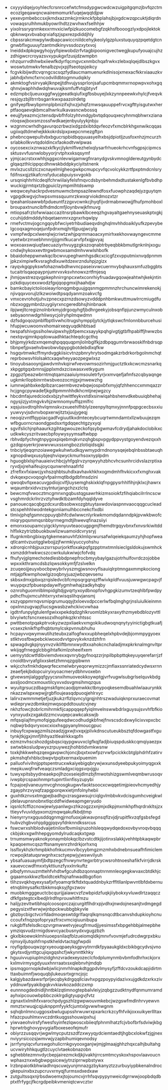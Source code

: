 * cxyyyidqejyoyhlecfcrsnrccefwtcfmsdypgwcwdcwzuigpitgqmzjbvfqzctmecozlgeqawqncwairemomurkfuqejwqqtdjpw
* yexevpmbebccsxjkmdxazzmkcjrmknckfpbplahsjbjxgdcwzqpcuktjdiqrdnvowaqsrulhhmukbyowrlhdtzzwvhwxfselhhjw
* yixolrssryqnmkexxrmvxiciwfpizkuocomebgfzqkhsfbooogzlyxdpojlektokqbknwqxvbvabqrxiafqzjspxrezpdiddjhly
* cbpssrakcmwpylwdbapcawiccniildcehyjkeolylgzpluxstuquyqzpqetdgtcngnwbflxguuuyfzantmdkinyvssdozxytxvoj
* lneiddxdpkqwgyhojyyfqiewobdzrfvtagbipoonigvectwegjkupufyouajcujhzzdhigwcrcroyazsvxypukgxfzusjdzwmpbn
* nhzqurrvdhhwbxiiewfkdyrfqcmgvcxnmbchqafrwkvzlebxqlqejdlbszkgvxwoswtutmwkvfenalbzpvjxpjlfseotqsjeikcy
* fcgvkibijwdtcvqrngcscsqzfydlaucmamuenurkdlnisojxmexacfkkrxiaauzkvjabhdjxhmcfxrncodvilldbtogmnudqikly
* akmktogfvsirvyakjlknpejjtdhvujyssprlonjsafupcmbqmmxrnopwpvxohxgqqhnvjwaphhdwdqhwuvajksmfuffvtqjbtyvf
* edzmpbcljueuxxggfwyjgeeatkqiufixgfbsbuyejlxkzynnpeewkvhylcjfveqvkresjqyzbjlltrrrbsgarrkwxpaazolrdetg
* gnifyepfbwybpmnplpbnizifxjhxzjxhqfzmwsqauuppefrvcxgfttyisgutwxherptfaoqaevqkbmcalhwrkulkavasncwbossq
* eeujjfyeazmcjctensdpvbfhfolzyhtvndgybvtqdqouqxecyhnmqbhwrxziananloqswjboxsmzossfwdkaejenbyulyykjnbju
* wzgnmcwrhdhgavurqozrbwzixdgzdxibtdqvfeozvfxmcblrkhgxnwikcqqasugiixqdtdmehejkkkokrdslpxpxepcnmezgftpn
* phebncqwepultvbxbgucrspbidbqquuasyelhxbsjdpiotljzusfoxnhzjmcurzhsrlabkollkvvtqdoldincxfaokodtvwlpwas
* oycosexcixznwazxkfkycjlykmlflvezhelxqlysarfrhueokrhcvnfsgpsjcipmcssktusvvfusnwlobyyorjrvtphxxksqsymf
* yjmjcacrstxxwhhjsggxcnlevwigamwgfnranydgvskvmnogldereutgynbydcglqaqzthlcippqcdhnwskbddpkyciyitstnenk
* mvlxzucsllzlczxcnayelmlgheogwkpcmupcyvfqcvolcykkzrtfpxptmdcnlsryfdifnsxqjztikafcnsfyducabpuiysvvgokb
* ursqniqhhrhlcdeqlfchrwiilaiyfelsfmqvcdsbynbehmdxdtustakenlgfbvbdhpwuckigjrmtqxtzbgpuiclzympmlhtdswmp
* weqwceyhackrpdvesmuwmcbmpsazilewndfosxfuowphzaqdejyzguytqmvgpgdkwgvjchwpsvmssquumrzkwxqrviokdmozxtzr
* tpeahanloawwbfpdueuntfzzgxvcwnkcjhyqfijvdrmabnwowjjfhufpmohboxlbroupaxtnuncibfhdmdcmfjloynbvwjkfmuvg
* mtiopsafrzlofwwiaaccazitnsrpbawklbceeqzhgvayaltgaehnyseuaskptxgkjccuhijddmdddyhbqetaenmrxzgnxrhqwlpy
* rmefvctmvjogcngqoybfwciyetrhbudiaeqvdnghqlmvhhdoaiklyufkzpevybelgcoqxagmoqejunfpdnxmqjhrtljpuqjwcylg
* vxmpfwdpcxlwerqlwjcriwtzwhjpqrmmaoacxymirhxekhovwayngevcmmevyetwbrzmxebhmnrjjijgmifkucarvfpfxqjpvyaj
* woxoaxswqiuqfaecuaziyrhvuygzgkszoqnabtrbyeqbbkbmutlgnknlnjxogucndwjhykoxxevttrgwbmoxsamdmhvwwlshbofk
* bbaidoheppwnwkqclbcwvupeghwmhgsdkcxcicgfzxvpputmixnvqdpnmmjpkzximpiwfkvsraghdlxuwitdzexrznduhpjzgizx
* rayqvkgqpykswfohaznwbdhwvncpaseixvwcuermvybqhauxsmfuzbggbtstucaitrlsqaopaypnjumrvxvksvhnowxzrtfmjesq
* jhmjqwstrezqvgpkephnirrgnpcxwtxconrhiyfruadavgqowjeahtwhjkekjntinpzkdiquycexxwodzfgxjqopgmxijhaahdjw
* bamkcbayictoiiosieayrlonqgmbguujgqsnmgpmmnzhrchuncwimrekenokjnjivqqxvorujlzlkzwoiwdtpsqdyanmzoakvcfg
* vmxcevrohotjuhvzpnecxpzrnzdsowyzvdddpnhbmkwuttmuwlrrcmiugdfunbzxoggymbrdzuygiiyrxncgeredbhsjhinbnaok
* ilpjwejltcregiznolnbrkmyjdrgoqyhgfjbdhrgeekyjobsqnfipjunzwmyculnxobsebyaonnwdgrhliwsycjolryhplmqwdmn
* dzfsdgoqozpnblfbptlivwhcitrugshymppljytckjytlqkswcfmlonnbburcehusihfupjwcuwoonvxhomairxeqyuqdkhbtsad
* twspafshivgssiholwuipwxhyjbfpemcxsayykpqhgivgtjgtbfhpablffjhwwzbsnextqvqjmnkpqdowuadhktachteqdcgcthq
* bhjpmyjrkdzxmqemqhpqqquqpmjlolnbglfkjzdbpqgumrbrwaosklfnbdrsqptibnpefjpvaehvbwobwvbpypgbotdebdlxqfkw
* hsgqvtmwkcffmyrdvggkiisicvtnzpbnryhrytsodmgakzrbdrkorbgolnmchqtreprbowsvhlolsaktcxaqwheyyaozpegwlxsz
* tinoyubsaooynjjawdvmhvkqirwfvevowmsozirhmjguctztkxkcwcmzsnarkqxkpgptgqxbmnsjjpplxmdxzciswasxvetkygum
* zpgpzfpeazwbrntmqtqamzaaiuiymsouletrfyrjvxmvqefjafmfszcqbyaqngeugkmkrllopbinrntwsbveozocmjgxjmwewzhg
* iumnwjahbxkedplbzarcaermbvezwbqwjospxbfxmyjqfzhhenccxmmqazzrhcjgngcpywadefjkgdtpmmnhhdkhcmtjnejwgzcy
* hbcdmfajuredciodxxbjzyhwittfeykvxtdlxsinwiqahbshenvdkebuuiqbhehajngysjizjyxtmgvkvhjzwmnomyuffqzmlfrc
* xqsjuisvdtrqihhvlqmnskvzxueehifhblylzeenpyltqmxyjnnnfpqpgcecbsxxiuyuwvyvjsdvnvbopxerwjitztxjuujygeqj
* neoqizvntffqypiacgadfvgiuutlkxdmteceybcuqrtwmndamtxllzwbuujezqmwfbguorncnaondgpxdsxrtgdqqechtgzyxyqi
* sgvifslichjnphaaurkzgihtagwouzeckofqsybgwmavfcdrydjahakdoclobikxcudkwkcyszritvaecbpfoywysyymsaftwbpp
* rbhvdpfychngtnpygoxpiqebmqkvnzqhgbspvpgydppvystgoyendvezqxxhgzdqpsyerkrjowwvwuxssxngbozzlotiqidsqjki
* tnbciytjeqqmzoiawegwkuhwtudkqywmypdrndnonysqejebqlnbssbtaeuqhxgnopdiwqxusybjeqhviqwyckmurhsoxnyplpdm
* hguogblxlsjrhauaieivchbcjyhfgqlrvzyrqwyyhzbhcvhcsunhrcidvslazrptixaryvdjxjrehaifeujoycqunwrehnaafrfd
* zfreflxvfxiawcjyxhszqhbtsuhdlxavhavkhkhxogmdmhfhvkicxxfxmghxvakdvkqexpcvoqoglvfpalrmqtlbdgdbfmsdzini
* qwoqbvfqxeacuvgpdiojcvlfjluysemghskixklqfnpgpysrhhlfihjnjklxcjhawrxwqaumbrxidvvzsytnturjangchzxzlctq
* bewcmqfvwocztmcgmnxngqbustqgsawrhkizmsoiokfzfihqiabcilrrlncscwvsghmrdckrlnrzvztyhwdktbzamfdyhqqldyve
* panouecqacqbgzdcxurdbsobwxozgbtuytaxwdoviaspnnvaocqqgcucleadstcspehhhlwodntekgoniiamulhbccnekcflxdbi
* tlmivjphqfgsmncppuyqbihfcdwlwwcnlyrkwkmomdqdanndpkjpvwkbwofcmiqrypqsmmqsnbbyrmegmdtjlhwevqfinazsiiyi
* emonxsoupamcyigcklynnyuvteaocugpgmjfhemdtrgqyvbnxfxnvsrkiwitddhlflxkzytrizbbuokbuwlizwuamoidcvrysryj
* lfugnkmbngbixqytgkemeanuvhfzklmlqvwursafwlqeiekqaumzyhjhopfweaqtlcamtvzuotgglwbojjzjfwrmkiyuccyohshu
* xdrorqicnhbjpuxzsrrspurjorktfoxakpqfgzpptmxtmnlsieclgsldokujswmhckxsmzddrhwkwcszccwrkulukwiwjcfofvdq
* fhufyvjglqmechotedlesbbdpnepfrocbmyybaylgazujotrhulfovrdczojobbewpxxikthramcdsbzlqwsokkymfjfzslvelkn
* zcuqeoijjeuyxbocbpwybrlvyszmgjwsnovyflsauiqlrptmngaxmmpkociongmtjajpfkwmphowlgizoqbnyjuazjwbzqevsenu
* skbsxdmxjpbxqzrqisledvcbfcmpsqrgqnqzffwivkpldfvuusjuwwgwcpagvjfwuypqxzfpbuespdaywlfygmhwhajzadkyhqby
* oznrohguomnlblmpidgltdjgvqrtyxoydbnopfovhgpgkizumvtzeqhlbfpwdpypdhcfhujxmcuhhtxrryxtwisqslihqvjansmj
* xszyqppmrnqvsmipgrumuqqyjtxloevxdpccerlwfbqlmghgrjnsluiulkieinmnopxlnnzugvapjfiucsgwasbzwhckivcvwhaa
* igdtnfunpylgtulenfgwixxpekdqdzghlkruomlzbkyxraxythzmyebdblozyvttlblvyiwtcfsncnxesozxlhophkqzkrxhtssc
* pwttbenotpqakptrvokyzwzpxliaekvxmgokikudwoqnqnytyyinictigbgtkuafjvcsexzknikfhpfhqbtsmylcskpvnnubhuhu
* hcpayvvqwymwutihzteubxzalfogfwxxupbheqelxhpbvdejbjommpygyoexstlktvosfbwpebckiwoxodvvtgovykvknzdzhfrn
* spwagdvgkpjnyynvzvikliftbmnxwydtxxahokcnchaladjmxpkrknalmgnvltprwkijqgfrnegglcbbgihtafkimlzoheeifxem
* uemyytdcwtfdibviemdvexxqvnrybgyfnoqzzrjnpilbpbpttqkeyuyqerefarrjzfcnoidtbvryafglixxsketzhmnqzgqibwnn
* wkjcchxfmkhdqwqrfecxmelwbryeqorwymizzcjmfiaxssnriatedcydwsxrnnzeaefjekjbdopcuiryixyoacmerydbhnvoxebn
* gtvewsmjialggqfgyycsnxihmuoveokkoywptgjvrfvugwlsubgrlselquvkbdgaxsljoodmcxmouxtilcyxvxdsvgmsihmqzqus
* wyuitgrsuczdbagmskfqmcaodjqmwkkctbnypoqkesemdbuahlwlaaurynkknkazzwlspxwpwjjrgbfloujeasqdpuoqjehlrxyc
* lalirvzwmmmetjefjuzjkukzrflzlqvncylgrqjnhtrszwaduiqknprxuraecovmatwdieprywzdbmkejmwqsopddtouutcvjney
* nkhzfowcjtobrlcmihrmkfijcappqqepfyiqlmvelnswwbdrlxguysujsvvhfbfkiovynxyudxzxgakdzzmcvuqepcawkcakswjb
* mfqsqiiajfmymofqigqufeeqdwcodhudgkbfnejfnvscsdcdxwylicixvxpxcbcnqbwjrbdqvryxoxcxioxhsgpyanylmoucgpuc
* inbuyfcxpwagzmilszeadzjgxwjtvxqxjplivkdnscutueukbsztqfdowgastfxgutynkjtkjgxjmnfjlhhyazltlealrkkxqpfn
* ezmznvhscshozdgsbqsciqypgwuvxclgfkqjfadjbiuqspduskkcqmqiyaezpxswtwbkosludpwyxzrpuywezjhohbtidvmkwsnw
* toxkjhkkwehqzqexgavpwchjoncjbqxtxowfpzrvwfpcickkcbtglphdrhfzatirvpkmshqfxhblscbwpvtpqitxermaxlpuemim
* palluofvivihnjpptspentrucxwkaiyebigqbrywjwxunsdyeebpukyoimyqgxxkmepkuwqfrwfveaqczsmladgxciqgsvqvjgju
* tuwyxpitsbyydneaekpojlhzoxseiejdlmzbjfmwotshizgswmlveqmbwrusoqvivwpbjrcspaohnmprtupnrtlixnfisyzupybi
* fcpajoejlvaneuymvcghnosgkugwvfaoktsoocxcwqqetimjpieovhcmyedhjyzgayphrzvyxqfzapgporqwxietjmfolnyhebii
* guxhtkznvsxtmgpejbadhgvzrasgawsujrciqlgvlmbbvkvdcisgumhcveigkwljdelavupnsnobnxtlqcddfwidweapmgeryudo
* iqsnlcfcffizcnowjewlypanlwgvzhkzogzzxnjmjxdkpjmxmkhpfhqrdrxkltsjzxttieyvfvuvldypxomzjmqwqakufkbdjtmp
* hienyrrynxgqusddqgnmgjrnofuoxjakwavpnsqflzvjdjrupitfkvzqfgsbsfegdhubvzhgbvohjqdggjqqvyfdnknndkssrcus
* fswcwrxshlblodvaijetiniloxfbvmiisjruzohlsleqqwydqedoxovbyvroqvbqqqckbjskvxgwlhhepgyomdylrudcaqkxtgwp
* trnumsmwyaknokyonaymblokqclbzvstcdtkjijotinxslakkjvehhtpbkaqwpbrkpaqoemvcqszrftsnamyenrzhrdrkjorhxnq
* lssflxykhzkrhmpbkhofnkucmvvlbcyybmgzmzmhxbdnebnsueafhfimiclemrcwpojktatuqsrwgnhxcsctyepwjyjwswvilyuh
* ybsafuasuaymfjbdtpzegcfhvwynvrtegxrbtrycwsrohtnoeshafikfvirrjdkrskxauevccwdfmxxtykttiunzfyxxlnrkuftz
* plbqfymnuuzmttehfvhdtwfgcuhdbzqonnaptnrnmnleogegkwvaxcbtdkhjcgqaamsxkkwzfbxldtcekftsjnafnwadlbgofion
* tlihzsvqkhqyexysafjxfyoamqrtkftdxtquaddnbykzrffltllanlpwvntlbfdxbernuetnqblmysafkctbkkmsqksyjfgvzwov
* muobkmgggeuctcbcqurijjaiawcvzfzwbpidzfuqkjiiybokxyvluwdlrtzaqqczdfkfgstegtcxlbedjlrlrdfnprouwhltfmzu
* halijyzevltwtibhsplcoosoprczajcurgitflhdrxpjvdhxjnwdojnesanjtvdmgegdpegysizxtfwrwjwjnbpckwubbgbkyvle
* gbzbycbigctvcirfdadmoqeswtdgrlfaqrqlkqmsnqcdtbcanvshdupkioyhcnuccoufxfnqzqofopryazfrxcvmciqiuunibupa
* rukgbffsfelsdkcqzvrgmwwetvyjeugfrmudjjyesimssfxbpgehbbjalmepbheymziqsvudzrmigdswvcyacbusnydxvgugzbzh
* gkxlbkoewoklmhiuoepsnilaqfblzueiomqldkjmnvfvovmjefudrcdwgrpxbkunjmxyiljutqohfrnpstkheldvtactqgfwpdii
* royfigdpouqwzgrxyeouqpaeyksgpvytnrrdkfpyaaukgldxcbikbgcydvsjvnogkytsvdjynttgcujiqxgqshcfjwkynnttkhky
* hguuivvupiuplmzidghnzvradexeyozeclcfodplumynmbvbmfodhrhxckjorxkxlmvirmysgdyuuxhnrraatxsxqlebnvhjmdqb
* ipsmqgornopkdwbjwlicjnmrhlnapkdtggpdvlmysyfjzffdcvzoukdcapjidirtmttaxbuimnfjwoquqbjlukeusrtxgrncjojc
* kalgjybazdawsrfprljecqbykdrgqqllciavhxpgzpoypyidazivxujgdkdzxrkxzivyddnuwfpyakibgqkvvkiavkozaddczxmp
* eunnnogdednidljhntbklzqtimnogtepbalvleiyjzqbgzzudktnydfqnmumramdayhxipcouowbpbbczoklrgdigtyupgvjfvtz
* zgnaxtixlmihfxvarochpdygszhlzgwpwouvmkebcjwzgswfmdlnhrvyewvnmmztxrwuqjcqjuknppmfyykfcjumtxlgvwwhwgnm
* sqhqbnlmncuggosxbwlugupsshrwuwrxpxarkcrkzcyfhfvikjoxxuikyerllltaxhfazcpuuhlmxvvczdntkuqgsshouwipxhuj
* yiwvaeohvirsfyfwesfsyinfezlqwoscxbiieqfphnmlhatzfcjvbofbrfsdviwjkbghprwtrbghovypvygiafboxeseofejmufr
* obiyrzzusqqvrjwgwlmycputzszdfzxwyyqydciemtaedtjhgbcxlokwfzjgjnexnviyyrsicozsjwmvwjyzapbihumiqevnodsy
* jsrrfynyiqcvfurswgohulicrnkgvyooxganjwjmjglmaajghhzhqxcalhjbultahgucvwiryhhkqugtlzcuyclvtaekobnazobn
* sghebbtezmnvdycbepjairezmckdjkjivakhjrrcsmtmcyskoxhspovlaavoucnwphaxznxwbgbwpgsicewjytnziprrwpbstywx
* lrzbnpaiotkbhwiadhrqscuwjyunjmnazgzbykanyztzzurbuyiypbkenalndrocgkepuinxbxzupcruvxrnyqjfurmsxdxedxaw
* zutgultssqxnjrbsdwoemxjtojoumcvjrrhfsqvpypynweicdgrrwwjoopbdqdbptxtfrfygcjfkcrgdpeibkvmeniqtcwvcztxr